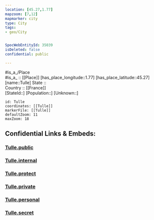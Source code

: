 ```yaml
---
location: [45.27,1.77] 
mapzoom: [7,12] 
mapmarker: city 
type: City
tags:
- geo/City


SpocWebEntityId: 35039
isDeleted: false
confidential: public

---
```

#is_a_/Place  
#is_a_ :: [[Place]] 
[has_place_longitude::1.77] 
[has_place_latitude::45.27] 
[name::Tulle] 
State ::  
Country :: [[France]]  
[StateId::] 
[Population::] 
[Unknown::] 


```leaflet
id: Tulle
coordinates: [[Tulle]] 
markerFile: [[Tulle]] 
defaultZoom: 11 
maxZoom: 18
```


## Confidential Links & Embeds: 

### [Tulle.public](/_public/\Earth\Continent\Europe\Europe~West\France\regions~France\Nouvelle-Aquitaine\departments~Aquitaine\Corrèze\communes~Corrèze\Tulle\cities~TulleTulle.public.md) 

### [Tulle.internal](/_internal/\Earth\Continent\Europe\Europe~West\France\regions~France\Nouvelle-Aquitaine\departments~Aquitaine\Corrèze\communes~Corrèze\Tulle\cities~TulleTulle.internal.md) 

### [Tulle.protect](/_protect/\Earth\Continent\Europe\Europe~West\France\regions~France\Nouvelle-Aquitaine\departments~Aquitaine\Corrèze\communes~Corrèze\Tulle\cities~TulleTulle.protect.md) 

### [Tulle.private](/_private/\Earth\Continent\Europe\Europe~West\France\regions~France\Nouvelle-Aquitaine\departments~Aquitaine\Corrèze\communes~Corrèze\Tulle\cities~TulleTulle.private.md) 

### [Tulle.personal](/_personal/\Earth\Continent\Europe\Europe~West\France\regions~France\Nouvelle-Aquitaine\departments~Aquitaine\Corrèze\communes~Corrèze\Tulle\cities~TulleTulle.personal.md) 

### [Tulle.secret](/_secret/\Earth\Continent\Europe\Europe~West\France\regions~France\Nouvelle-Aquitaine\departments~Aquitaine\Corrèze\communes~Corrèze\Tulle\cities~TulleTulle.secret.md)

